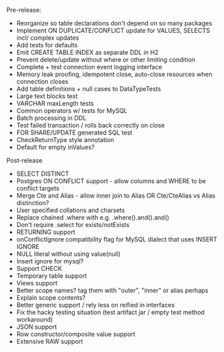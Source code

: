 Pre-release:
* Reorganize so table declarations don't depend on so many packages
* Implement ON DUPLICATE/CONFLICT update for VALUES, SELECTS incl/ complex updates
* Add tests for defaults
* Emit CREATE TABLE INDEX as separate DDL in H2
* Prevent delete/update without where or other limiting condition
* Complete + test connection event logging interface
* Memory leak proofing, idempotent close, auto-close resources when connection closes
* Add table definitions + null cases to DataTypeTests
* Large text blocks test
* VARCHAR maxLength tests
* Common operators w/ tests for MySQL
* Batch processing in DDL
* Test failed transaction / rolls back correctly on close
* FOR SHARE/UPDATE generated SQL test
* CheckReturnType style annotation
* Default for empty inValues?


Post-release
* SELECT DISTINCT
* Postgres ON CONFLICT support - allow columns and WHERE to be conflict targets
* Merge Cte and Alias - allow inner join to Alias OR Cte/CteAlias vs Alias distinction?
* User specified collations and charsets
* Replace chained .where with e.g. .where().and().and()
* Don't require .select for exists/notExists
* RETURNING support
* onConflictIgnore compatibility flag for MySQL dialect that uses INSERT IGNORE
* NULL literal without using value(null)
* Insert ignore for mysql?
* Support CHECK
* Temporary table support
* Views support
* Better scope names? tag them with "outer", "inner" or alias perhaps
* Explain scope contents?
* Better generic support / rely less on reified in interfaces
* Fix the hacky testing situation (test artifact jar / empty test method workaround)
* JSON support
* Row constructor/composite value support
* Extensive RAW support